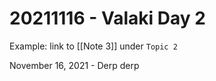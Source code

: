 # 20211116 - Valaki Day 2

Example: link to [[Note 3]] under `Topic 2`

November 16, 2021 - Derp derp